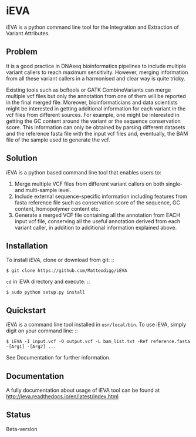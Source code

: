 # iEVA

iEVA is a python command line tool for the Integration and Extraction of Variant Attributes.

## Problem

It is a good practice in DNAseq bioinformatics pipelines to include multiple variant callers to reach maximum sensitivity. However, merging information from all these variant callers in a harmonised and clear way is quite tricky.

Existing tools such as bcftools or GATK CombineVariants can merge multiple vcf files but only the annotation from one of them will be reported in the final merged file. Moreover, bioinformaticians and data scientists might be interested in getting additional information for each variant in the vcf files from different sources. For example, one might be interested in getting the GC content around the variant or the sequence conservation score. This information can only be obtained by parsing different datasets and the reference fasta file with the input vcf files and, eventually, the BAM file of the sample used to generate the vcf.

## Solution

iEVA is a python based command line tool that enables users to:

1. Merge multiple VCF files from different variant callers on both single- and multi-sample level.
2. Include external sequence-specific information including features from fasta reference file such as conservation score of the sequence, GC content, homopolymer content etc.
3. Generate a merged VCF file containing all the annotation from EACH input vcf file, conserving all the useful annotation derived from each variant caller, in addition to additional information explained above.

Installation
------------
To install iEVA, clone or download from git: ::

	$ git clone https://github.com/Matteodigg/iEVA

``cd`` in iEVA directory and execute: ::

	$ sudo python setup.py install


Quickstart
----------
iEVA is a command line tool installed in ``usr/local/bin``. To use iEVA, simply digit on your command line: ::

	$ iEVA -I input.vcf -O output.vcf -L bam_list.txt -Ref reference.fasta -[Arg1] -[Arg2] ...

See Documentation for further information.

Documentation
-------------
A fully documentation about usage of iEVA tool can be found at http://ieva.readthedocs.io/en/latest/index.html


Status
------
Beta-version

